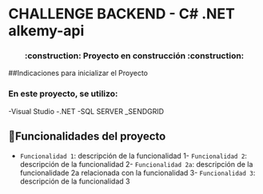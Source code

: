 # CHALLENGE BACKEND - C# .NET alkemy-api
<h3 align="center">
:construction: Proyecto en construcción :construction:
</h3>

##Indicaciones para inicializar el Proyecto
### En este proyecto, se utilizo:
-Visual Studio
-.NET
-SQL SERVER
_SENDGRID
## :hammer:Funcionalidades del proyecto

- `Funcionalidad 1`: descripción de la funcionalidad 
1- `Funcionalidad 2`: descripción de la funcionalidad 
2- `Funcionalidad 2a`: descripción de la funcionalidade 2a relacionada con la funcionalidad 
3- `Funcionalidad 3`: descripción de la funcionalidad 3
